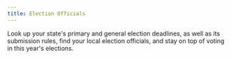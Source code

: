 ```yaml
---
title: Election Officials
---
```

Look up your state's primary and general election deadlines, as well as its submission rules, find your local election officials, and stay on top of voting in this year's elections.